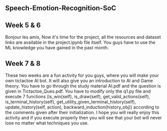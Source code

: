 ## Speech-Emotion-Recognition-SoC
## Week 5 & 6

Bonjour les amis, Now it's time for the project, all the resources and dataset links are available in the project.ipynb file itself. You guys have to use the ML knowledge you have gained in the past month.

## Week 7 & 8
These two weeks are a fun activity for you guys, where you will make your own tictactoe AI bot. It will also give you an introduction to AI and Game theory.
You have to go through the study material AI.pdf and the question is given in Tictactoe_Ques.pdf. You have to modify only the q1.py file and execute 7 functions
(is_win(self), is_draw(self), get_valid_actions(self), is_terminal_history(self), get_utility_given_terminal_history(self), update_history(self, action), backward_induction(history_obj)) according to the comments given after their initialization.
I hope you will really enjoy this activity and if you execute properly then you will see that your bot will never lose no matter what techniques you use.
